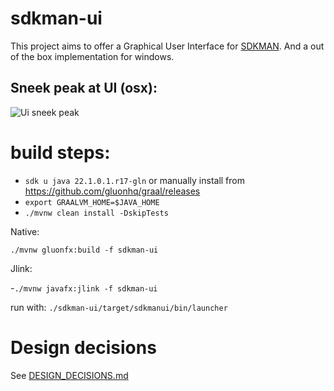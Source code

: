 # sdkman-ui

This project aims to offer a Graphical User Interface for [SDKMAN](https://sdkman.io/). And a out of the box
implementation for windows.

## Sneek peak at UI (osx):

![Ui sneek peak](https://jagodevreede.github.io/sdkman-ui-images/Animatie.gif)

# build steps:

- `sdk u java 22.1.0.1.r17-gln` or manually install from https://github.com/gluonhq/graal/releases
- `export GRAALVM_HOME=$JAVA_HOME`
- `./mvnw clean install -DskipTests`

Native:

`./mvnw gluonfx:build -f sdkman-ui`

Jlink:

-`./mvnw javafx:jlink -f sdkman-ui`

run with: `./sdkman-ui/target/sdkmanui/bin/launcher` 

# Design decisions
See [DESIGN_DECISIONS.md](DESIGN_DECISIONS.md)